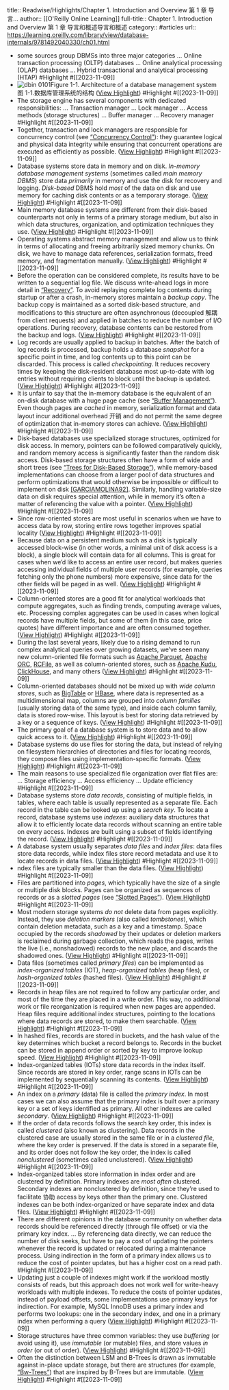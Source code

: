 title:: Readwise/Highlights/Chapter 1. Introduction and Overview 第 1 章 导言...
author:: [[O'Reilly Online Learning]]
full-title:: Chapter 1. Introduction and Overview 第 1 章 导言和概述导言和概述
category:: #articles
url:: https://learning.oreilly.com/library/view/database-internals/9781492040330/ch01.html
- some sources group DBMSs into three major categories ... Online transaction processing (OLTP) databases ... Online analytical processing (OLAP) databases ... Hybrid transactional and analytical processing (HTAP) #Highlight #[[2023-11-09]]
- ![dbin 0101](https://learning.oreilly.com/api/v2/epubs/urn:orm:book:9781492040330/files/assets/dbin_0101.png)Figure 1-1. Architecture of a database management system  
  图 1-1.数据库管理系统的结构 ([View Highlight](https://read.readwise.io/read/01hesjdd2kfht4vj72vn24v8ky)) #Highlight #[[2023-11-09]]
- The storage engine has several components with dedicated responsibilities: ... Transaction manager ... Lock manager ... Access methods (storage structures) ... Buffer manager ... Recovery manager #Highlight #[[2023-11-09]]
- Together, transaction and lock managers are responsible for concurrency control (see [“Concurrency Control”](https://learning.oreilly.com/library/view/database-internals/9781492040330/ch01.html/ch05.html#b_tree_concurrency)): they guarantee logical and physical data integrity while ensuring that concurrent operations are executed as efficiently as possible. ([View Highlight](https://read.readwise.io/read/01hesjftska13a2nfdyc8x7s5m)) #Highlight #[[2023-11-09]]
- Database systems store data in memory and on disk. *In-memory database management systems* (sometimes called *main memory DBMS*) store data *primarily* in memory and use the disk for recovery and logging. *Disk-based* DBMS hold *most* of the data on disk and use memory for caching disk contents or as a temporary storage. ([View Highlight](https://read.readwise.io/read/01hesjjnay42dvdtkxwe27zngr)) #Highlight #[[2023-11-09]]
- Main memory database systems are different from their disk-based counterparts not only in terms of a primary storage medium, but also in which data structures, organization, and optimization techniques they use. ([View Highlight](https://read.readwise.io/read/01hesjj83vve1vb9k480sxjt79)) #Highlight #[[2023-11-09]]
- Operating systems abstract memory management and allow us to think in terms of allocating and freeing arbitrarily sized memory chunks. On disk, we have to manage data references, serialization formats, freed memory, and fragmentation manually. ([View Highlight](https://read.readwise.io/read/01hesjk5cw4664tfe09bevvzj3)) #Highlight #[[2023-11-09]]
- Before the operation can be considered complete, its results have to be written to a sequential log file. We discuss write-ahead logs in more detail in [“Recovery”](https://learning.oreilly.com/library/view/database-internals/9781492040330/ch01.html/ch05.html#write_ahead_log). To avoid replaying complete log contents during startup or after a crash, in-memory stores maintain a *backup copy*. The backup copy is maintained as a sorted disk-based structure, and modifications to this structure are often asynchronous (decoupled 解耦 from client requests) and applied in batches to reduce the number of I/O operations. During recovery, database contents can be restored from the backup and logs. ([View Highlight](https://read.readwise.io/read/01hesjnv29qcxwvyr5ktyjr1kb)) #Highlight #[[2023-11-09]]
- Log records are usually applied to backup in batches. After the batch of log records is processed, backup holds a database *snapshot* for a specific point in time, and log contents up to this point can be discarded. This process is called *checkpointing*. It reduces recovery times by keeping the disk-resident database most up-to-date with log entries without requiring clients to block until the backup is updated. ([View Highlight](https://read.readwise.io/read/01hesjphm6ke6btzjrf91sev7r)) #Highlight #[[2023-11-09]]
- It is unfair to say that the in-memory database is the equivalent of an on-disk database with a huge page cache (see [“Buffer Management”](https://learning.oreilly.com/library/view/database-internals/9781492040330/ch01.html/ch05.html#buffer_pool)). Even though pages are *cached* in memory, serialization format and data layout incur additional overhead 开销 and do not permit the same degree of optimization that in-memory stores can achieve. ([View Highlight](https://read.readwise.io/read/01hesjq2wbg12hcz1vrgr3ewc3)) #Highlight #[[2023-11-09]]
- Disk-based databases use specialized storage structures, optimized for disk access. In memory, pointers can be followed comparatively quickly, and random memory access is significantly faster than the random disk access. Disk-based storage structures often have a form of wide and short trees (see [“Trees for Disk-Based Storage”](https://learning.oreilly.com/library/view/database-internals/9781492040330/ch01.html/ch02.html#trees_for_disk_based_storage)), while memory-based implementations can choose from a larger pool of data structures and perform optimizations that would otherwise be impossible or difficult to implement on disk [[GARCIAMOLINA92]](https://learning.oreilly.com/library/view/database-internals/9781492040330/ch01.html/app01.html#GARCIAMOLINA92). Similarly, handling variable-size data on disk requires special attention, while in memory it’s often a matter of referencing the value with a pointer. ([View Highlight](https://read.readwise.io/read/01hesjqp5gb4m9sdtj6g7e8dyw)) #Highlight #[[2023-11-09]]
- Since row-oriented stores are most useful in scenarios when we have to access data by row, storing entire rows together improves spatial locality ([View Highlight](https://read.readwise.io/read/01hesjrxwjvheaxmdtdxnh08af)) #Highlight #[[2023-11-09]]
- Because data on a persistent medium such as a disk is typically accessed block-wise (in other words, a minimal unit of disk access is a block), a single block will contain data for all columns. This is great for cases when we’d like to access an entire user record, but makes queries accessing individual fields of multiple user records (for example, queries fetching only the phone numbers) more expensive, since data for the other fields will be paged in as well. ([View Highlight](https://read.readwise.io/read/01hesjscdcgg99xpn79x2xd2c2)) #Highlight #[[2023-11-09]]
- Column-oriented stores are a good fit for analytical workloads that compute aggregates, such as finding trends, computing average values, etc. Processing complex aggregates can be used in cases when logical records have multiple fields, but some of them (in this case, price quotes) have different importance and are often consumed together. ([View Highlight](https://read.readwise.io/read/01hesjt035gqce2204k9p9hmtx)) #Highlight #[[2023-11-09]]
- During the last several years, likely due to a rising demand to run complex analytical queries over growing datasets, we’ve seen many new column-oriented file formats such as [Apache Parquet](https://databass.dev/links/112), [Apache ORC](https://databass.dev/links/113), [RCFile](https://databass.dev/links/114), as well as column-oriented stores, such as [Apache Kudu](https://databass.dev/links/115), [ClickHouse](https://databass.dev/links/116), and many others ([View Highlight](https://read.readwise.io/read/01hesjtvz69szpt157wgm968d3)) #Highlight #[[2023-11-09]]
- Column-oriented databases should not be mixed up with *wide column stores*, such as [BigTable](https://databass.dev/links/117) or [HBase](https://databass.dev/links/118), where data is represented as a multidimensional map, columns are grouped into *column* *families* (usually storing data of the same type), and inside each column family, data is stored row-wise. This layout is best for storing data retrieved by a key or a sequence of keys. ([View Highlight](https://read.readwise.io/read/01hesjw1zv4zqn18wtd4131kpm)) #Highlight #[[2023-11-09]]
- The primary goal of a database system is to store data and to allow quick access to it. ([View Highlight](https://read.readwise.io/read/01hesjy6sjvdr435pgpf3vy6a2)) #Highlight #[[2023-11-09]]
- Database systems do use files for storing the data, but instead of relying on filesystem hierarchies of directories and files for locating records, they compose files using implementation-specific formats. ([View Highlight](https://read.readwise.io/read/01hesjyj0d1hjvh7a9qw2zs5yc)) #Highlight #[[2023-11-09]]
- The main reasons to use specialized file organization over flat files are: ... Storage efficiency ... Access efficiency ... Update efficiency #Highlight #[[2023-11-09]]
- Database systems store *data records*, consisting of multiple fields, in tables, where each table is usually represented as a separate file. Each record in the table can be looked up using a *search key*. To locate a record, database systems use *indexes*: auxiliary data structures that allow it to efficiently locate data records without scanning an entire table on every access. Indexes are built using a subset of fields identifying the record. ([View Highlight](https://read.readwise.io/read/01hesjzfafwhghf0j975p77k5a)) #Highlight #[[2023-11-09]]
- A database system usually separates *data files* and *index files*: data files store data records, while index files store record metadata and use it to locate records in data files. ([View Highlight](https://read.readwise.io/read/01hesjzqm4hw8axcc0ys3svnxx)) #Highlight #[[2023-11-09]]
- ndex files are typically smaller than the data files. ([View Highlight](https://read.readwise.io/read/01hesk038kcx7rj6fkp5a95mv4)) #Highlight #[[2023-11-09]]
- Files are partitioned into *pages*, which typically have the size of a single or multiple disk blocks. Pages can be organized as sequences of records or as a *slotted pages* (see [“Slotted Pages”](https://learning.oreilly.com/library/view/database-internals/9781492040330/ch01.html/ch03.html#slotted_pages)). ([View Highlight](https://read.readwise.io/read/01hesk0bnaqgsn33622bqcnt6n)) #Highlight #[[2023-11-09]]
- Most modern storage systems *do not* delete data from pages explicitly. Instead, they use *deletion markers* (also called *tombstones*), which contain deletion metadata, such as a key and a timestamp. Space occupied by the records *shadowed* by their updates or deletion markers is reclaimed during garbage collection, which reads the pages, writes the live (i.e., nonshadowed) records to the new place, and discards the shadowed ones. ([View Highlight](https://read.readwise.io/read/01hesk0x49y4z6cvf920czfqh8)) #Highlight #[[2023-11-09]]
- Data files (sometimes called *primary files*) can be implemented as *index-organized tables* (IOT), *heap-organized tables* (heap files), or *hash-organized tables* (hashed files). ([View Highlight](https://read.readwise.io/read/01hesk1ycafgsz4b6mt2j2er35)) #Highlight #[[2023-11-09]]
- Records in heap files are not required to follow any particular order, and most of the time they are placed in a write order. This way, no additional work or file reorganization is required when new pages are appended. Heap files require additional index structures, pointing to the locations where data records are stored, to make them searchable. ([View Highlight](https://read.readwise.io/read/01hesk2dret1ns2jd88pf78t70)) #Highlight #[[2023-11-09]]
- In hashed files, records are stored in buckets, and the hash value of the key determines which bucket a record belongs to. Records in the bucket can be stored in append order or sorted by key to improve lookup speed. ([View Highlight](https://read.readwise.io/read/01hesk2m4cztq1pzdapj66dxff)) #Highlight #[[2023-11-09]]
- Index-organized tables (IOTs) store data records in the index itself. Since records are stored in key order, range scans in IOTs can be implemented by sequentially scanning its contents. ([View Highlight](https://read.readwise.io/read/01hesk2zy4kw4akk0f7yws8x6b)) #Highlight #[[2023-11-09]]
- An index on a *primary* (data) file is called the *primary index*. In most cases we can also assume that the primary index is built over a primary key or a set of keys identified as primary. All other indexes are called *secondary*. ([View Highlight](https://read.readwise.io/read/01hesk3ywkx3n1awzr5xhh6wpt)) #Highlight #[[2023-11-09]]
- If the order of data records follows the search key order, this index is called *clustered* (also known as clustering). Data records in the clustered case are usually stored in the same file or in a *clustered file*, where the key order is preserved. If the data is stored in a separate file, and its order does not follow the key order, the index is called *nonclustered* (sometimes called unclustered). ([View Highlight](https://read.readwise.io/read/01hesk5hmdaa3kjkyr23krk01b)) #Highlight #[[2023-11-09]]
- Index-organized tables store information in index order and are clustered by definition. Primary indexes are *most often* clustered. Secondary indexes are nonclustered by definition, since they’re used to facilitate 协助 access by keys other than the primary one. Clustered indexes can be both index-organized or have separate index and data files. ([View Highlight](https://read.readwise.io/read/01hesk6kd2wrhjcd76qy25w7pr)) #Highlight #[[2023-11-09]]
- There are different opinions in the database community on whether data records should be referenced directly (through file offset) or via the primary key index. ... By referencing data directly, we can reduce the number of disk seeks, but have to pay a cost of updating the pointers whenever the record is updated or relocated during a maintenance process. Using indirection in the form of a primary index allows us to reduce the cost of pointer updates, but has a higher cost on a read path. #Highlight #[[2023-11-09]]
- Updating just a couple of indexes might work if the workload mostly consists of reads, but this approach does not work well for write-heavy workloads with multiple indexes. To reduce the costs of pointer updates, instead of payload offsets, some implementations use primary keys for indirection. For example, MySQL InnoDB uses a primary index and performs two lookups: one in the secondary index, and one in a primary index when performing a query ([View Highlight](https://read.readwise.io/read/01hesk98ec310x8wfkfcrr1shn)) #Highlight #[[2023-11-09]]
- Storage structures have three common variables: they use *buffering* (or avoid using it), use *immutable* (or mutable) files, and store values *in order* (or out of order). ([View Highlight](https://read.readwise.io/read/01heskb9dergzxz49qat24zg3p)) #Highlight #[[2023-11-09]]
- Often the distinction between LSM and B-Trees is drawn as immutable against in-place update storage, but there are structures (for example, [“Bw-Trees”](https://learning.oreilly.com/library/view/database-internals/9781492040330/ch01.html/ch06.html#bw_tree)) that are inspired by B-Trees but are immutable. ([View Highlight](https://read.readwise.io/read/01heskcjcrjh7xcxe50qmetvv5)) #Highlight #[[2023-11-09]]